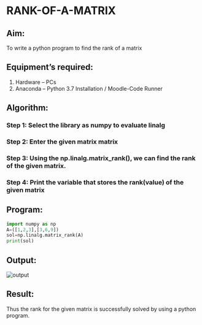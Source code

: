 # RANK-OF-A-MATRIX
## Aim:
To write a python program to find the rank of a matrix
## Equipment’s required:
1. 	Hardware – PCs
2. 	Anaconda – Python 3.7 Installation / Moodle-Code Runner
## Algorithm:
### Step 1: Select the library as numpy to evaluate linalg
### Step 2: Enter the given matrix matrix 
### Step 3: Using the np.linalg.matrix_rank(), we can find the rank of the given matrix.
### Step 4: Print the variable that stores the rank(value) of the given matrix
## Program:
```py
import numpy as np
A=([1,2,3],[3,6,9])
sol=np.linalg.matrix_rank(A)
print(sol)
```
## Output:
![output]()
## Result:
Thus the rank for the given matrix is successfully solved by  using a python program.

